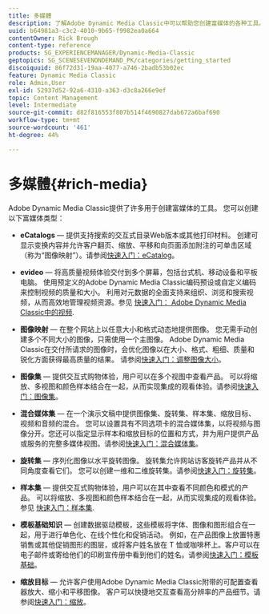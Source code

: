 ```yaml
---
title: 多媒體
description: 了解Adobe Dynamic Media Classic中可以帮助您创建富媒体的各种工具。
uuid: b64981a3-c3c2-4010-9b65-f9982ea0a664
contentOwner: Rick Brough
content-type: reference
products: SG_EXPERIENCEMANAGER/Dynamic-Media-Classic
geptopics: SG_SCENESEVENONDEMAND_PK/categories/getting_started
discoiquuid: 86f72d31-19aa-4077-a746-2badb53b02ec
feature: Dynamic Media Classic
role: Admin,User
exl-id: 52937d52-92a6-4310-a363-d3c8a266e9ef
topic: Content Management
level: Intermediate
source-git-commit: d82f816553f807b514f4690827dab672a6baf690
workflow-type: tm+mt
source-wordcount: '461'
ht-degree: 44%

---
```


# 多媒體{#rich-media}

Adobe Dynamic Media Classic提供了许多用于创建富媒体的工具。 您可以创建以下富媒体类型：

* **eCatalogs**  — 提供支持搜索的交互式目录Web版本或其他打印材料。 创建可显示变换内容并允许客户翻页、缩放、平移和向页面添加附注的可单击区域（称为“图像映射”）。请参阅[快速入门：eCatalog](/help/using/quick-start-ecatalog.md)。

* **evideo**  — 将高质量视频体验交付到多个屏幕，包括台式机、移动设备和平板电脑。 使用预定义的Adobe Dynamic Media Classic编码预设或自定义编码来控制视频的质量和大小。 利用对元数据的全面支持来组织、浏览和搜索视频，从而高效地管理视频资源。参见 [快速入门： Adobe Dynamic Media Classic中的视频](/help/using/quick-start-video.md).

* **图像映射**  — 在整个网站上以任意大小和格式动态地提供图像。 您无需手动创建多个不同大小的图像，只需使用一个主图像。 Adobe Dynamic Media Classic在交付所请求的图像时，会优化图像以在大小、格式、粗细、质量和锐化方面获得最高质量的结果。
请参阅[快速入门：调整图像大小](/help/using/quick-start-image-sizing.md)。

* **图像集**  — 提供交互式购物体验，用户可以在多个视图中查看产品。 可以将缩放、多视图和颜色样本结合在一起，从而实现集成的观看体验。请参阅[快速入门：图像集](/help/using/quick-start-image-sets.md)。

* **混合媒体集**  — 在一个演示文稿中提供图像集、旋转集、样本集、缩放目标、视频和音频的混合。 您可以设置具有不同选项卡的混合媒体集，以将视频与图像分开。您还可以指定显示样本和缩放目标的位置和方式，并为用户提供产品或服务的完整多媒体视图。请参阅[快速入门：混合媒体集](/help/using/quick-start-mixed-media-sets.md)。

* **旋转集**  — 序列化图像以水平旋转图像。 旋转集允许网站访客旋转产品并从不同角度查看它们。 您可以创建一维和二维旋转集。请参阅[快速入门：旋转集](/help/using/quick-start-spin-sets.md)。

* **样本集**  — 提供交互式购物体验，用户可以在其中查看不同颜色和模式的产品。 可以将缩放、多视图和颜色样本结合在一起，从而实现集成的观看体验。参见 [快速入门：样本集](/help/using/quick-start-swatch-sets.md).

* **模板基础知识**  — 创建数据驱动模板，这些模板将字体、图像和图形组合在一起，用于进行单色化、在线个性化和促销活动。 例如，在产品图像上放置特惠销售或其他促销图形的图层，或将客户姓名放在 T 恤或咖啡杯上。客户可以在电子邮件或寄给他们的印刷宣传册中看到他们的姓名。请参阅[快速入门：模板基础](/help/using/quick-start-template-basics.md)。

* **缩放目标**  — 允许客户使用Adobe Dynamic Media Classic附带的可配置查看器放大、缩小和平移图像。 客户可以快捷地交互查看高分辨率的产品细节。请参阅[快速入门：缩放](/help/using/quick-start-zoom.md)。

